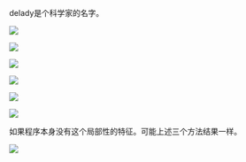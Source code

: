 delady是个科学家的名字。

![](https://gitee.com/hxc8/images8/raw/master/img/202407191129767.jpg)

![](https://gitee.com/hxc8/images8/raw/master/img/202407191129306.jpg)

![](https://gitee.com/hxc8/images8/raw/master/img/202407191129964.jpg)

![](https://gitee.com/hxc8/images8/raw/master/img/202407191129012.jpg)

![](https://gitee.com/hxc8/images8/raw/master/img/202407191129365.jpg)

![](https://gitee.com/hxc8/images8/raw/master/img/202407191129434.jpg)

如果程序本身没有这个局部性的特征。可能上述三个方法结果一样。

![](https://gitee.com/hxc8/images8/raw/master/img/202407191129673.jpg)